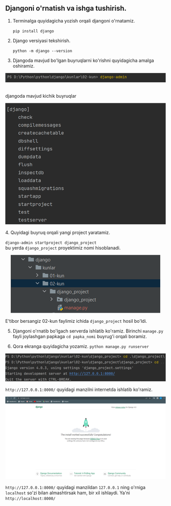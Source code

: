 ## Djangoni o'rnatish va ishga tushirish.


1. Terminalga quyidagicha yozish orqali djangoni o'rnatamiz.

    `pip install django`

2. Django versiyasi tekshirish.

    `python -m django --version`
3. Djangoda mavjud bo'lgan buyruqlarni ko'rishni quyidagicha amalga oshiramiz.

<p align="center">
    <img src="./image/django_admin.png">
</p>
<br>
djangoda mavjud kichik buyruqlar
<p align="center">
    <img src="./image/django_buyruqlari.png">
</p>
4. Quyidagi buyruq orqali yangi project yaratamiz.

   `django-admin startproject django_project`
 <br>
bu yerda `django_project` proyektimiz nomi hisoblanadi.
   
<p align="center">
    <img src="./image/django_install.png">
</p>
   
 
   E'tibor bersangiz 02-kun faylimiz ichida `django_project` hosil bo'ldi.

5. Djangoni o'rnatib bo'lgach serverda ishlatib ko'ramiz.
   Birinchi `manage.py` fayli joylashgan papkaga `cd papka_nomi` buyrug'i orqali boramiz. <br>
 

6. Qora ekranga quyidagicha yozamiz.
`python manage.py runserver` <br>


<p align="center">
<img src="./image/project_url.png">
</p>

`http://127.0.0.1:8000/` quyidagi manzilni internetda ishlatib ko'ramiz.

<p align="center">
   <img src="./image/django_working.png">
</p>

`http://127.0.0.1:8000/` quyidagi manzildan `127.0.0.1` ning o'rniga `localhost` so'zi bilan almashtirsak ham, bir xil ishlaydi. Ya'ni `http://localhost:8000/`

